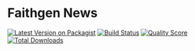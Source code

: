 # Faithgen News

[![Latest Version on Packagist](https://img.shields.io/packagist/v/faithgen/news.svg?style=flat-square)](https://packagist.org/packages/faithgen/news)
[![Build Status](https://img.shields.io/travis/faithgen/news/master.svg?style=flat-square)](https://travis-ci.org/faithgen/news)
[![Quality Score](https://img.shields.io/scrutinizer/g/faithgen/news.svg?style=flat-square)](https://scrutinizer-ci.com/g/faithgen/news)
[![Total Downloads](https://img.shields.io/packagist/dt/faithgen/news.svg?style=flat-square)](https://packagist.org/packages/faithgen/news)
